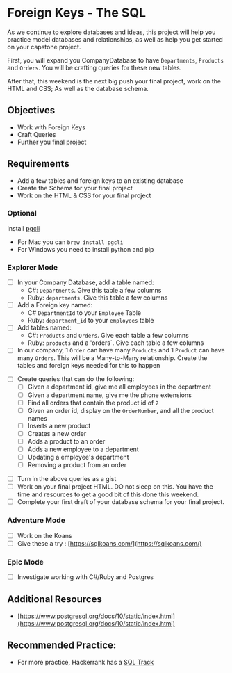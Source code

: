 # Foreign Keys - The SQL

As we continue to explore databases and ideas, this project will help you practice model databases and relationships, as well as help you get started on your capstone project.

First, you will expand you CompanyDatabase to have `Departments`, `Products` and `Orders`. You will be crafting queries for these new tables.

After that, this weekend is the next big push your final project, work on the HTML and CSS; As well as the database schema.

## Objectives

- Work with Foreign Keys
- Craft Queries
- Further you final project

## Requirements

- Add a few tables and foreign keys to an existing database
- Create the Schema for your final project
- Work on the HTML & CSS for your final project

### Optional

Install [pgcli](https://www.pgcli.com/install)

- For Mac you can `brew install pgcli`
- For Windows you need to install python and pip

### Explorer Mode

- [ ] In your Company Database, add a table named:
  - C#: `Departments`. Give this table a few columns
  - Ruby: `departments`. Give this table a few columns
- [ ] Add a Foreign key named:
  - C# `DepartmentId` to your `Employee` Table
  - Ruby: `department_id` to your `employees` table
- [ ] Add tables named:
  - C#: `Products` and `Orders`. Give each table a few columns
  - Ruby: `products` and a 'orders`. Give each table a few columns
- [ ] In our company, 1 `Order` can have many `Products` and 1 `Product` can have many `Orders`. This will be a Many-to-Many relationship. Create the tables and foreign keys needed for this to happen

* [ ] Create queries that can do the following:
  - [ ] Given a department id, give me all employees in the department
  - [ ] Given a department name, give me the phone extensions
  - [ ] Find all orders that contain the product id of `2`
  - [ ] Given an order id, display on the `OrderNumber`, and all the product names
  - [ ] Inserts a new product
  - [ ] Creates a new order
  - [ ] Adds a product to an order
  - [ ] Adds a new employee to a department
  - [ ] Updating a employee's department
  - [ ] Removing a product from an order

- [ ] Turn in the above queries as a gist
- [ ] Work on your final project HTML. DO not sleep on this. You have the time and resources to get a good bit of this done this weekend.
- [ ] Complete your first draft of your database schema for your final project.

### Adventure Mode

- [ ] Work on the Koans
- [ ] Give these a try : [https://sqlkoans.com/](https://sqlkoans.com/)

### Epic Mode

- [ ] Investigate working with C#/Ruby and Postgres

## Additional Resources

- [https://www.postgresql.org/docs/10/static/index.html](https://www.postgresql.org/docs/10/static/index.html)

## Recommended Practice:

- For more practice, Hackerrank has a [SQL Track](https://www.hackerrank.com/domains/sql)
